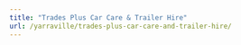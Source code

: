 ```yaml
---
title: "Trades Plus Car Care & Trailer Hire"
url: /yarraville/trades-plus-car-care-and-trailer-hire/
---
```

